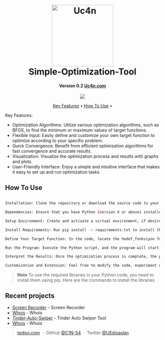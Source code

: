 <h1 align="center">
  <br>
  <a href="https://www.anumverse.com"><img src="https://i.ibb.co/NYMRchN/UC4-N-Optimization-3-D-render-HD-fe4420ed-26aa-4328-916d-1e0703dac300.png" alt="Uc4n" width="200"></a>
  <br>
   Simple-Optimization-Tool
  <br>
</h1>

<h4 align="center">Version 0.2 <a href="http://www.uc4n.com/" target="_blank">Uc4n.com</a></h4>

<p align="center">
  <a href="https://www.paypal.me/">
    <img src="https://img.shields.io/badge/$-donate-ff69b4.svg?maxAge=2592000&amp;style=flat">
  </a>
</p>

<p align="center">
  <a href="#key-features">Key Features</a> •
  <a href="#how-to-use">How To Use</a> •
</p>

Key Features:

*  Optimization Algorithms: Utilize various optimization algorithms, such as BFGS, to find the minimum or maximum values of target functions.
*  Flexible Input: Easily define and customize your own target function to optimize according to your specific problem.
*  Quick Convergence: Benefit from efficient optimization algorithms for fast convergence and accurate results.
*  Visualization: Visualize the optimization process and results with graphs and plots.
*  User-Friendly Interface: Enjoy a simple and intuitive interface that makes it easy to set up and run optimization tasks.
## How To Use
```bash

Installation: Clone the repository or download the source code to your local machine.

Dependencies: Ensure that you have Python (version X or above) installed on your system.

Setup Environment: Create and activate a virtual environment, if desired, to keep your project dependencies isolated.

Install Requirements: Run pip install -r requirements.txt to install the necessary dependencies.

Define Your Target Function: In the code, locate the hedef_fonksiyon function and modify it according to your optimization problem. You can specify the variables, coefficients, and constraints as needed.

Run the Program: Execute the Python script, and the program will start optimizing the target function. The default optimization algorithm is BFGS, but you can explore other algorithms by adjusting the method parameter.

Interpret the Results: Once the optimization process is complete, the program will display the optimal values and the minimum/maximum value found for the target function.

Customization and Extension: Feel free to modify the code, experiment with different optimization algorithms, or incorporate additional functionalities to suit your specific needs.

```

> **Note**
> To use the required libraries in your Python code, you need to install them using pip. Here are the commands to install the libraries


## Recent projects

- [Screen Recorder](https://github.com/C1N-S4/Screen-recorder/) - Screen Recorder
- [Whois](https://github.com/C1N-S4/Whois/) - Whois
- [Tinder-Auto-Swiper](https://github.com/C1N-S4/Tinder-Auto-Swiper/) - Tinder Auto Swiper Tool
- [Whois](https://github.com/C1N-S4/Whois/) - Whois



> [tedixo.com](https://www.tedixo.ca/) &nbsp;&middot;&nbsp;
> GitHub [@C1N-S4](https://github.com/C4N-S4) &nbsp;&middot;&nbsp;
> Twitter [@UEdizaslan](https://twitter.com/UEdizaslan)


